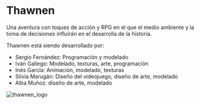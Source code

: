 # Thawnen
Una aventura con toques de acción y RPG en el que el medio ambiente y la toma de decisiones influirán en el desarrolla de la historia.

Thawnen está siendo desarrollado por:
- Sergio Fernández: Programación y modelado
- Iván Gallego: Modelado, texturas, arte, programación
- Inés García: Animación, modelado, texturas
- Silvia Marugán: Diseño del videojuego, diseño de arte, modelado
- Alba Muñoz: diseño de arte, modelado

![thawnen_logo](https://user-images.githubusercontent.com/77749840/140650852-8f13b476-c348-4fc4-b226-f59570699f40.png)
